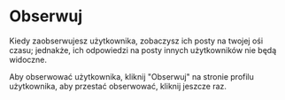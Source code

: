 # Obserwuj

Kiedy zaobserwujesz użytkownika, zobaczysz ich posty na twojej ośi czasu; jednakże, ich odpowiedzi na posty innych użytkowników nie będą widoczne.

Aby obserwować użytkownika, kliknij "Obserwuj" na stronie profilu użytkownika, aby przestać obserwować, kliknij jeszcze raz.
